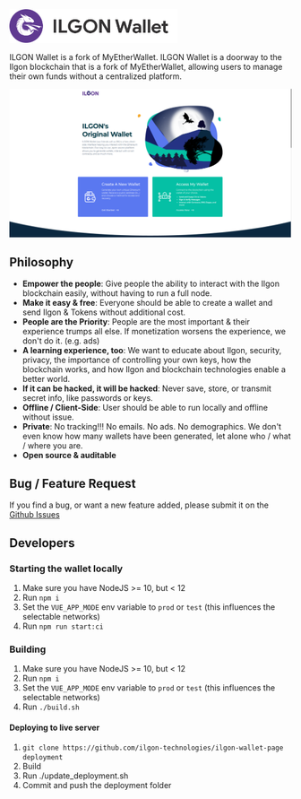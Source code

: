 <img src="./src/assets/images/logo.png" width="300px"/>

ILGON Wallet is a fork of MyEtherWallet. ILGON Wallet is a doorway to the Ilgon blockchain that is a fork of MyEtherWallet, allowing users to manage their own funds without a centralized platform.

!["ILGON Wallet Logo](./src/assets/images/mew-screen.png "Ilgon Wallet")

## Philosophy

* **Empower the people**: Give people the ability to interact with the Ilgon blockchain easily, without having to run a full node.
* **Make it easy & free**: Everyone should be able to create a wallet and send Ilgon & Tokens without additional cost.
* **People are the Priority**: People are the most important & their experience trumps all else. If monetization worsens the experience, we don't do it. (e.g. ads)
* **A learning experience, too**: We want to educate about Ilgon, security, privacy, the importance of controlling your own keys, how the blockchain works, and how Ilgon and blockchain technologies enable a better world.
* **If it can be hacked, it will be hacked**: Never save, store, or transmit secret info, like passwords or keys.
* **Offline / Client-Side**: User should be able to run locally and offline without issue.
* **Private**: No tracking!!! No emails. No ads. No demographics. We don't even know how many wallets have been generated, let alone who / what / where you are.
* **Open source & auditable**

## Bug / Feature Request

If you find a bug, or want a new feature added, please submit it on the [Github Issues](https://github.com/ilgon-technologies/ilgon-wallet/issues)

## Developers

### Starting the wallet locally

1. Make sure you have NodeJS >= 10, but < 12
2. Run `npm i`
3. Set the `VUE_APP_MODE` env variable to `prod` or `test` (this influences the selectable networks)
4. Run `npm run start:ci`

### Building

1. Make sure you have NodeJS >= 10, but < 12
2. Run `npm i`
3. Set the `VUE_APP_MODE` env variable to `prod` or `test` (this influences the selectable networks)
4. Run `./build.sh`

#### Deploying to live server

1. `git clone https://github.com/ilgon-technologies/ilgon-wallet-page deployment`
2. Build
3. Run ./update_deployment.sh
4. Commit and push the deployment folder

